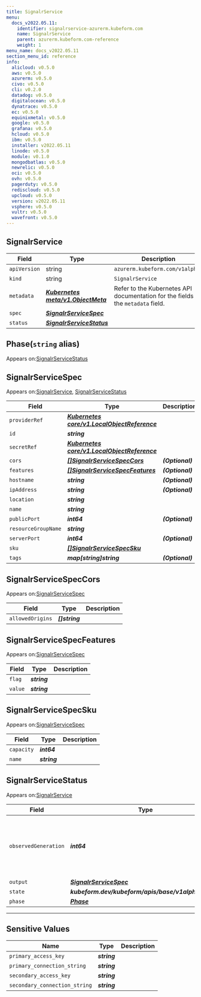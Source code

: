 ```yaml
---
title: SignalrService
menu:
  docs_v2022.05.11:
    identifier: signalrservice-azurerm.kubeform.com
    name: SignalrService
    parent: azurerm.kubeform.com-reference
    weight: 1
menu_name: docs_v2022.05.11
section_menu_id: reference
info:
  alicloud: v0.5.0
  aws: v0.5.0
  azurerm: v0.5.0
  civo: v0.5.0
  cli: v0.2.0
  datadog: v0.5.0
  digitalocean: v0.5.0
  dynatrace: v0.5.0
  ec: v0.5.0
  equinixmetal: v0.5.0
  google: v0.5.0
  grafana: v0.5.0
  hcloud: v0.5.0
  ibm: v0.5.0
  installer: v2022.05.11
  linode: v0.5.0
  module: v0.1.0
  mongodbatlas: v0.5.0
  newrelic: v0.5.0
  oci: v0.5.0
  ovh: v0.5.0
  pagerduty: v0.5.0
  rediscloud: v0.5.0
  upcloud: v0.5.0
  version: v2022.05.11
  vsphere: v0.5.0
  vultr: v0.5.0
  wavefront: v0.5.0
---
```


## SignalrService
| Field | Type | Description |
| ------ | ----- | ----------- |
| `apiVersion` | string | `azurerm.kubeform.com/v1alpha1` |
|    `kind` | string | `SignalrService` |
| `metadata` | ***[Kubernetes meta/v1.ObjectMeta](https://v1-22.docs.kubernetes.io/docs/reference/generated/kubernetes-api/v1.22/#objectmeta-v1-meta)***|Refer to the Kubernetes API documentation for the fields of the `metadata` field.|
| `spec` | ***[SignalrServiceSpec](#signalrservicespec)***||
| `status` | ***[SignalrServiceStatus](#signalrservicestatus)***||
## Phase(`string` alias)

Appears on:[SignalrServiceStatus](#signalrservicestatus)

## SignalrServiceSpec

Appears on:[SignalrService](#signalrservice), [SignalrServiceStatus](#signalrservicestatus)

| Field | Type | Description |
| ------ | ----- | ----------- |
| `providerRef` | ***[Kubernetes core/v1.LocalObjectReference](https://v1-22.docs.kubernetes.io/docs/reference/generated/kubernetes-api/v1.22/#localobjectreference-v1-core)***||
| `id` | ***string***||
| `secretRef` | ***[Kubernetes core/v1.LocalObjectReference](https://v1-22.docs.kubernetes.io/docs/reference/generated/kubernetes-api/v1.22/#localobjectreference-v1-core)***||
| `cors` | ***[[]SignalrServiceSpecCors](#signalrservicespeccors)***| ***(Optional)*** |
| `features` | ***[[]SignalrServiceSpecFeatures](#signalrservicespecfeatures)***| ***(Optional)*** |
| `hostname` | ***string***| ***(Optional)*** |
| `ipAddress` | ***string***| ***(Optional)*** |
| `location` | ***string***||
| `name` | ***string***||
| `publicPort` | ***int64***| ***(Optional)*** |
| `resourceGroupName` | ***string***||
| `serverPort` | ***int64***| ***(Optional)*** |
| `sku` | ***[[]SignalrServiceSpecSku](#signalrservicespecsku)***||
| `tags` | ***map[string]string***| ***(Optional)*** |
## SignalrServiceSpecCors

Appears on:[SignalrServiceSpec](#signalrservicespec)

| Field | Type | Description |
| ------ | ----- | ----------- |
| `allowedOrigins` | ***[]string***||
## SignalrServiceSpecFeatures

Appears on:[SignalrServiceSpec](#signalrservicespec)

| Field | Type | Description |
| ------ | ----- | ----------- |
| `flag` | ***string***||
| `value` | ***string***||
## SignalrServiceSpecSku

Appears on:[SignalrServiceSpec](#signalrservicespec)

| Field | Type | Description |
| ------ | ----- | ----------- |
| `capacity` | ***int64***||
| `name` | ***string***||
## SignalrServiceStatus

Appears on:[SignalrService](#signalrservice)

| Field | Type | Description |
| ------ | ----- | ----------- |
| `observedGeneration` | ***int64***| ***(Optional)*** Resource generation, which is updated on mutation by the API Server.|
| `output` | ***[SignalrServiceSpec](#signalrservicespec)***| ***(Optional)*** |
| `state` | ***kubeform.dev/kubeform/apis/base/v1alpha1.State***| ***(Optional)*** |
| `phase` | ***[Phase](#phase)***| ***(Optional)*** |
---
## Sensitive Values
| Name | Type | Description |
|------|------|-------------|
| `primary_access_key` | ***string*** ||
| `primary_connection_string` | ***string*** ||
| `secondary_access_key` | ***string*** ||
| `secondary_connection_string` | ***string*** ||

